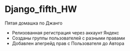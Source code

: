 # Django_fifth_HW
Пятая домашка по Джанго
- Релизованная регистрация через аккаунт Яндекс
- Созданы группы пользователей с разными правами
- Добавлен апегрейд прав с Пользователя до Автора
